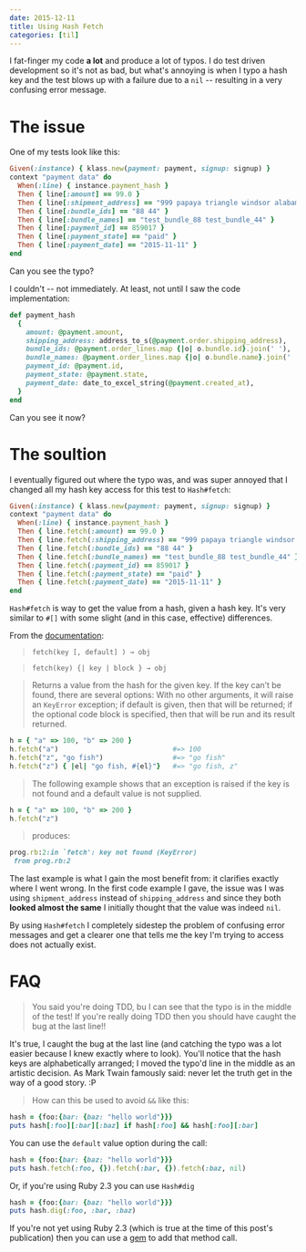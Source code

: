 ```yaml
---
date: 2015-12-11
title: Using Hash Fetch
categories: [til]
---
```


I fat-finger my code **a lot** and produce a lot of typos. I do test driven development so it's not as bad, but what's annoying is when I typo a hash key and the test blows up with a failure due to a `nil` -- resulting in a very confusing error message.

<!--more-->


# The issue

One of my tests look like this:

```ruby
Given(:instance) { klass.new(payment: payment, signup: signup) }
context "payment data" do
  When(:line) { instance.payment_hash }
  Then { line[:amount] == 99.0 }
  Then { line[:shipment_address] == "999 papaya triangle windsor alabama 06040 united states" }
  Then { line[:bundle_ids] == "88 44" }
  Then { line[:bundle_names] == "test_bundle_88 test_bundle_44" }
  Then { line[:payment_id] == 859017 }
  Then { line[:payment_state] == "paid" }
  Then { line[:payment_date] == "2015-11-11" }
end
```

Can you see the typo?

I couldn't -- not immediately. At least, not until I saw the code implementation:

```ruby
def payment_hash
  {
    amount: @payment.amount,
    shipping_address: address_to_s(@payment.order.shipping_address),
    bundle_ids: @payment.order_lines.map {|o| o.bundle.id}.join(' '),
    bundle_names: @payment.order_lines.map {|o| o.bundle.name}.join(' '),
    payment_id: @payment.id,
    payment_state: @payment.state,
    payment_date: date_to_excel_string(@payment.created_at),
  }
end
```

Can you see it now?

# The soultion

I eventually figured out where the typo was, and was super annoyed that I changed all my hash key access for this test to `Hash#fetch`:

```ruby
Given(:instance) { klass.new(payment: payment, signup: signup) }
context "payment data" do
  When(:line) { instance.payment_hash }
  Then { line.fetch(:amount) == 99.0 }
  Then { line.fetch(:shipping_address) == "999 papaya triangle windsor alabama 06040 united states" }
  Then { line.fetch(:bundle_ids) == "88 44" }
  Then { line.fetch(:bundle_names) == "test_bundle_88 test_bundle_44" }
  Then { line.fetch(:payment_id) == 859017 }
  Then { line.fetch(:payment_state) == "paid" }
  Then { line.fetch(:payment_date) == "2015-11-11" }
end
```

`Hash#fetch` is way to get the value from a hash, given a hash key. It's very similar to `#[]` with some slight (and in this case, effective) differences.

From the [documentation](http://ruby-doc.org/core-2.2.0/Hash.html#method-i-fetch):

> `fetch(key [, default] ) → obj`

> `fetch(key) {| key | block } → obj`

> Returns a value from the hash for the given key. If the key can’t be found, there are several options: With no other arguments, it will raise an `KeyError` exception; if default is given, then that will be returned; if the optional code block is specified, then that will be run and its result returned.

```ruby
h = { "a" => 100, "b" => 200 }
h.fetch("a")                            #=> 100
h.fetch("z", "go fish")                 #=> "go fish"
h.fetch("z") { |el| "go fish, #{el}"}   #=> "go fish, z"
```

> The following example shows that an exception is raised if the key is not found and a default value is not supplied.

```ruby
h = { "a" => 100, "b" => 200 }
h.fetch("z")
```

> produces:

```ruby
prog.rb:2:in `fetch': key not found (KeyError)
 from prog.rb:2
 ```

 The last example is what I gain the most benefit from: it clarifies exactly where I went wrong. In the first code example I gave, the issue was I was using `shipment_address` instead of `shipping_address` and since they both **looked almost the same** I initially thought that the value was indeed `nil`.

 By using `Hash#fetch` I completely sidestep the problem of confusing error messages and get a clearer one that tells me the key I'm trying to access does not actually exist.

 # FAQ

 > You said you're doing TDD, bu I can see that the typo is in the middle of the test! If you're really doing TDD then you should have caught the bug at the last line!!

 It's true, I caught the bug at the last line (and catching the typo was a lot easier because I knew exactly where to look). You'll notice that the hash keys are alphabetically arranged; I moved the typo'd line in the middle as an artistic decision. As Mark Twain famously said: never let the truth get in the way of a good story. :P

 > How can this be used to avoid `&&` like this:

 ```ruby
hash = {foo:{bar: {baz: "hello world"}}}
puts hash[:foo][:bar][:baz] if hash[:foo] && hash[:foo][:bar]
```

You can use the `default` value option during the call:
```ruby
hash = {foo:{bar: {baz: "hello world"}}}
puts hash.fetch(:foo, {}).fetch(:bar, {}).fetch(:baz, nil)
```

Or, if you're using Ruby 2.3 you can use `Hash#dig`
```ruby
hash = {foo:{bar: {baz: "hello world"}}}
puts hash.dig(:foo, :bar, :baz)
```

If you're not yet using Ruby 2.3 (which is true at the time of this post's publication) then you can use a [gem](https://github.com/Invoca/ruby_dig) to add that method call.

